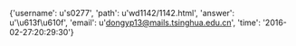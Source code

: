 {'username': u's0277', 'path': u'wd1142/1142.html', 'answer': u'\u613f\u610f', 'email': u'dongyp13@mails.tsinghua.edu.cn', 'time': '2016-02-27:20:29:30'}